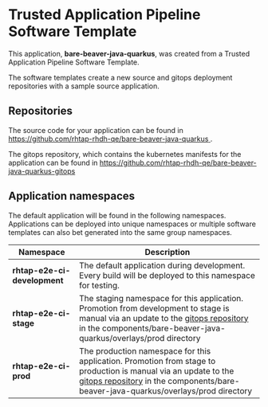 # Trusted Application Pipeline Software Template

This application, **bare-beaver-java-quarkus**, was created from a Trusted Application Pipeline Software Template.

The software templates create a new source and gitops deployment repositories with a sample source application. 

## Repositories

The source code for your application can be found in [https://github.com/rhtap-rhdh-qe/bare-beaver-java-quarkus ](https://github.com/rhtap-rhdh-qe/bare-beaver-java-quarkus ).
 
The gitops repository, which contains the kubernetes manifests for the application can be found in 
[https://github.com/rhtap-rhdh-qe/bare-beaver-java-quarkus-gitops ](https://github.com/rhtap-rhdh-qe/bare-beaver-java-quarkus-gitops ) 

## Application namespaces 

The default application will be found in the following namespaces. Applications can be deployed into unique namespaces or multiple software templates can also bet generated into the same group namespaces.  

|  Namespace   |  Description   |  
| -------- | -------- |   
| **rhtap-e2e-ci-development** | The default application during development. Every build will be deployed to this namespace for testing. | 
| **rhtap-e2e-ci-stage** | The staging namespace for this application. Promotion from development to stage is manual via an update to the [gitops repository](https://github.com/rhtap-rhdh-qe/bare-beaver-java-quarkus-gitops ) in the components/bare-beaver-java-quarkus/overlays/prod directory |  
| **rhtap-e2e-ci-prod** | The production namespace for this application. Promotion from stage to production is manual via an update to the [gitops repository](https://github.com/rhtap-rhdh-qe/bare-beaver-java-quarkus-gitops ) in the components/bare-beaver-java-quarkus/overlays/prod directory | 
